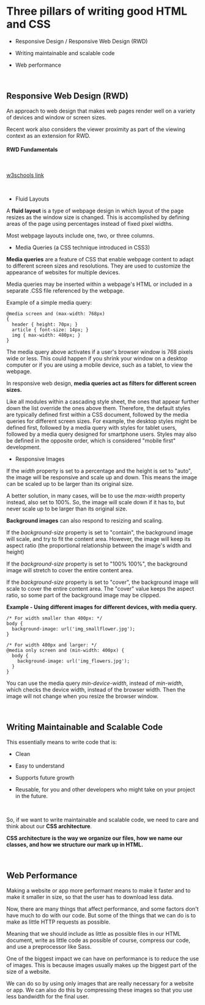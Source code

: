 # Three pillars of writing good HTML and CSS

- Responsive Design / Responsive Web Design (RWD)

- Writing maintainable and scalable code

- Web performance

</br>

## Responsive Web Design (RWD)

An approach to web design that makes web pages render well on a variety of devices and window or screen sizes.

Recent work also considers the viewer proximity as part of the viewing context as an extension for RWD.

#### RWD Fundamentals

</br>

[w3schools link](https://www.w3schools.com/css/css_rwd_intro.asp)

</br>

- Fluid Layouts

A **fluid layout** is a type of webpage design in which layout of the page resizes as the window size is changed.
This is accomplished by defining areas of the page using percentages instead of fixed pixel widths.

Most webpage layouts include one, two, or three columns.

- Media Queries (a CSS technique introduced in CSS3)

**Media queries** are a feature of CSS that enable webpage content to adapt to different screen sizes and resolutions.
They are used to customize the appearance of websites for multiple devices.

Media queries may be inserted within a webpage's HTML or included in a separate .CSS file referenced by the webpage.

Example of a simple media query:
```
@media screen and (max-width: 768px)
{
  header { height: 70px; }
  article { font-size: 14px; }
  img { max-width: 480px; }
}
```

The media query above activates if a user's browser window is 768 pixels wide or less.
This could happen if you shrink your window on a desktop computer or if you are using a mobile device, such as a tablet, to view the webpage.

In responsive web design, **media queries act as filters for different screen sizes.**

Like all modules within a cascading style sheet, the ones that appear further down the list override the ones above them.
Therefore, the default styles are typically defined first within a CSS document, followed by the media queries for different screen sizes.
For example, the desktop styles might be defined first, followed by a media query with styles for tablet users, followed by a media query designed for smartphone users.
Styles may also be defined in the opposite order, which is considered "mobile first" development.

- Responsive Images

If the *width* property is set to a percentage and the height is set to "auto", the image will be responsive and scale up and down.
This means the image can be scaled up to be larger than its original size.

A better solution, in many cases, will be to use the *max-width* property instead, also set to 100%.
So, the image will scale down if it has to, but never scale up to be larger than its original size.

**Background images** can also respond to resizing and scaling.

If the *background-size* property is set to "contain", the background image will scale, and try to fit the content area.
However, the image will keep its aspect ratio (the proportional relationship between the image's width and height)

If the *background-size* property is set to "100% 100%", the background image will stretch to cover the entire content area.

If the *background-size* property is set to "cover", the background image will scale to cover the entire content area.
The "cover" value keeps the aspect ratio, so some part of the background image may be clipped.

**Example - Using different images for different devices, with media query.**
```
/* For width smaller than 400px: */
body {
  background-image: url('img_smallflower.jpg');
}

/* For width 400px and larger: */
@media only screen and (min-width: 400px) {
  body {
    background-image: url('img_flowers.jpg');
  }
}
```

You can use the media query *min-device-width*, instead of *min-width*, which checks the device width, instead of the browser width.
Then the image will not change when you resize the browser window.

</br>

## Writing Maintainable and Scalable Code

This essentially means to write code that is:

- Clean

- Easy to understand

- Supports future growth

- Reusable, for you and other developers who might take on your project in the future.

</br>


So, if we want to write maintainable and scalable code, we need to care and think about our **CSS architecture**.

**CSS architecture is the way we organize our files, how we name our classes, and how we structure our mark up in HTML.**

</br>

## Web Performance


Making a website or app more performant means to make it faster and to make it smaller in size, so that the user has to download less data.

Now, there are many things that affect performance, and some factors don't have much to do with our code.
But some of the things that we can do is to make as little HTTP requests as possible.

Meaning that we should include as little as possible files in our HTML document,
write as little code as possible of course, compress our code, and use a preprocessor like Sass.


One of the biggest impact we can have on performance is to reduce the use of images.
This is because images usually makes up the biggest part of the size of a website.

We can do so by using only images that are really necessary for a website or app.
We can also do this by compressing these images so that you use less bandwidth for the final user.
